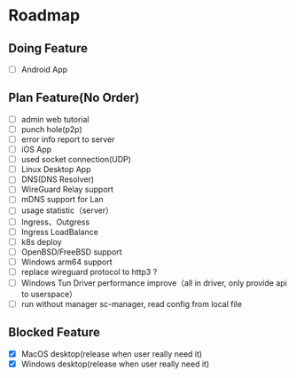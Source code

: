 # Roadmap


## Doing Feature
- [ ] Android App

## Plan Feature(No Order)
- [ ] admin web tutorial
- [ ] punch hole(p2p)
- [ ] error info report to server
- [ ] iOS App
- [ ] used socket connection(UDP)
- [ ] Linux Desktop App
- [ ] DNS(DNS Resolver)
- [ ] WireGuard Relay support
- [ ] mDNS support for Lan
- [ ] usage statistic（server）
- [ ] Ingress、Outgress
- [ ] Ingress LoadBalance
- [ ] k8s deploy
- [ ] OpenBSD/FreeBSD support
- [ ] Windows arm64 support
- [ ] replace wireguard protocol to http3 ?
- [ ] Windows Tun Driver performance improve（all in driver, only provide api to userspace）
- [ ] run without manager sc-manager, read config from local file

## Blocked Feature
- [x] MacOS desktop(release when user really need it)
- [x] Windows desktop(release when user really need it)
